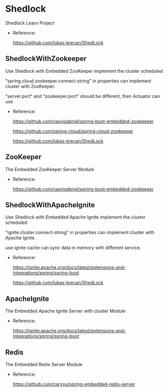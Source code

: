 # Shedlock
Shedlock Learn Project

- Reference:

  https://github.com/lukas-krecan/ShedLock

## ShedlockWithZookeeper

Use Shedlock with Embedded ZooKeeper implement the cluster scheduled

"spring.cloud.zookeeper.connect-string" in properties can implement cluster with ZooKeeper.

"server.port" and "zookeeper.port" should be different, then Actuator can use

- Reference:

  https://github.com/raonigabriel/spring-boot-embedded-zookeeper

  https://github.com/spring-cloud/spring-cloud-zookeeper

  https://github.com/lukas-krecan/ShedLock

## ZooKeeper
The Embedded ZooKeeper Server Module

- Reference:

  https://github.com/raonigabriel/spring-boot-embedded-zookeeper

## ShedlockWithApacheIgnite

Use Shedlock with Embedded Apache Ignite implement the cluster scheduled

"ignite.cluster.connect-string" in properties can implement cluster with Apache Ignite.

use ignite cache can sync data in memory with different service.

- Reference:

  https://ignite.apache.org/docs/latest/extensions-and-integrations/spring/spring-boot

  https://github.com/lukas-krecan/ShedLock

## ApacheIgnite
The Embedded Apache Ignite Server with cluster Module

- Reference:

  https://ignite.apache.org/docs/latest/extensions-and-integrations/spring/spring-boot

## Redis
The Embedded Redis Server Module

- Reference:

  https://github.com/caryyu/spring-embedded-redis-server